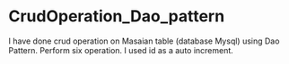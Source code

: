 # CrudOperation_Dao_pattern
I have done crud operation on Masaian  table (database Mysql) using Dao Pattern. Perform  six operation. I used id as a auto increment. 
